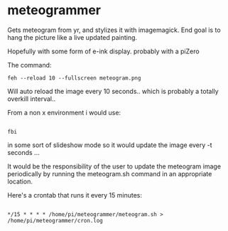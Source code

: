# meteogrammer
Gets meteogram from yr, and stylizes it with imagemagick. End goal is to hang the picture like a live updated painting.

Hopefully with some form of e-ink display.
probably with a piZero

The command:

<pre><code>feh --reload 10 --fullscreen meteogram.png
</code></pre>

Will auto reload the image every 10 seconds.. which is probably a totally overkill interval..

From a non x environment i would use:
<pre><code>
fbi
</code></pre>
in some sort of slideshow mode so it would update the image every -t seconds ...

It would be the responsibility of the user to update the meteogram image periodically by running the meteogram.sh command in an appropriate location.

Here's a crontab that runs it every 15 minutes:
<pre><code>
*/15 * * * * /home/pi/meteogrammer/meteogram.sh > /home/pi/meteogrammer/cron.log
</code></pre>
